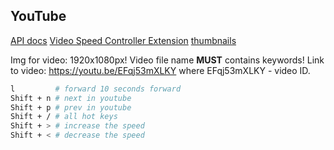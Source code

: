 YouTube
-

[API docs](https://developers.google.com/youtube/v3/docs/videos/insert)
[Video Speed Controller Extension](https://chrome.google.com/webstore/detail/video-speed-controller/nffaoalbilbmmfgbnbgppjihopabppdk/RK%3D2/RS%3DsdeaBShiWo3AFJdky6bPF3xKL6Y-)
[thumbnails](https://snappa.com/)

Img for video: 1920x1080px!
Video file name **MUST** contains keywords!
Link to video: https://youtu.be/EFqj53mXLKY where EFqj53mXLKY - video ID.

````sh
l         # forward 10 seconds forward
Shift + n # next in youtube
Shift + p # prev in youtube
Shift + / # all hot keys
Shift + > # increase the speed
Shift + < # decrease the speed
````

